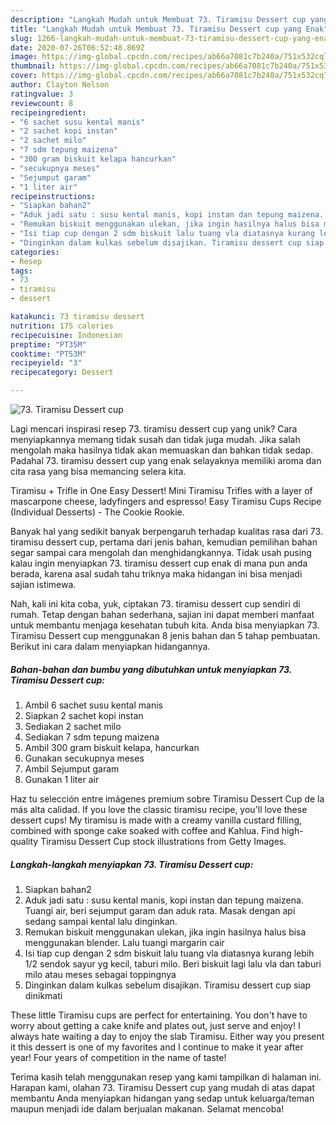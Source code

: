 ```yaml
---
description: "Langkah Mudah untuk Membuat 73. Tiramisu Dessert cup yang Enak"
title: "Langkah Mudah untuk Membuat 73. Tiramisu Dessert cup yang Enak"
slug: 1266-langkah-mudah-untuk-membuat-73-tiramisu-dessert-cup-yang-enak
date: 2020-07-26T06:52:48.869Z
image: https://img-global.cpcdn.com/recipes/ab66a7081c7b240a/751x532cq70/73-tiramisu-dessert-cup-foto-resep-utama.jpg
thumbnail: https://img-global.cpcdn.com/recipes/ab66a7081c7b240a/751x532cq70/73-tiramisu-dessert-cup-foto-resep-utama.jpg
cover: https://img-global.cpcdn.com/recipes/ab66a7081c7b240a/751x532cq70/73-tiramisu-dessert-cup-foto-resep-utama.jpg
author: Clayton Nelson
ratingvalue: 3
reviewcount: 8
recipeingredient:
- "6 sachet susu kental manis"
- "2 sachet kopi instan"
- "2 sachet milo"
- "7 sdm tepung maizena"
- "300 gram biskuit kelapa hancurkan"
- "secukupnya meses"
- "Sejumput garam"
- "1 liter air"
recipeinstructions:
- "Siapkan bahan2"
- "Aduk jadi satu : susu kental manis, kopi instan dan tepung maizena. Tuangi air, beri sejumput garam dan aduk rata. Masak dengan api sedang sampai kental lalu dinginkan."
- "Remukan biskuit menggunakan ulekan, jika ingin hasilnya halus bisa menggunakan blender. Lalu tuangi margarin cair"
- "Isi tiap cup dengan 2 sdm biskuit lalu tuang vla diatasnya kurang lebih 1/2 sendok sayur yg kecil, taburi milo. Beri biskuit lagi lalu vla dan taburi milo atau meses sebagai toppingnya"
- "Dinginkan dalam kulkas sebelum disajikan. Tiramisu dessert cup siap dinikmati"
categories:
- Resep
tags:
- 73
- tiramisu
- dessert

katakunci: 73 tiramisu dessert 
nutrition: 175 calories
recipecuisine: Indonesian
preptime: "PT35M"
cooktime: "PT53M"
recipeyield: "3"
recipecategory: Dessert

---
```



![73. Tiramisu Dessert cup](https://img-global.cpcdn.com/recipes/ab66a7081c7b240a/751x532cq70/73-tiramisu-dessert-cup-foto-resep-utama.jpg)

Lagi mencari inspirasi resep 73. tiramisu dessert cup yang unik? Cara menyiapkannya memang tidak susah dan tidak juga mudah. Jika salah mengolah maka hasilnya tidak akan memuaskan dan bahkan tidak sedap. Padahal 73. tiramisu dessert cup yang enak selayaknya memiliki aroma dan cita rasa yang bisa memancing selera kita.

Tiramisu + Trifle in One Easy Dessert! Mini Tiramisu Trifles with a layer of mascarpone cheese, ladyfingers and espresso! Easy Tiramisu Cups Recipe (Individual Desserts) - The Cookie Rookie.

Banyak hal yang sedikit banyak berpengaruh terhadap kualitas rasa dari 73. tiramisu dessert cup, pertama dari jenis bahan, kemudian pemilihan bahan segar sampai cara mengolah dan menghidangkannya. Tidak usah pusing kalau ingin menyiapkan 73. tiramisu dessert cup enak di mana pun anda berada, karena asal sudah tahu triknya maka hidangan ini bisa menjadi sajian istimewa.


Nah, kali ini kita coba, yuk, ciptakan 73. tiramisu dessert cup sendiri di rumah. Tetap dengan bahan sederhana, sajian ini dapat memberi manfaat untuk membantu menjaga kesehatan tubuh kita. Anda bisa menyiapkan 73. Tiramisu Dessert cup menggunakan 8 jenis bahan dan 5 tahap pembuatan. Berikut ini cara dalam menyiapkan hidangannya.

<!--inarticleads1-->

##### Bahan-bahan dan bumbu yang dibutuhkan untuk menyiapkan 73. Tiramisu Dessert cup:

1. Ambil 6 sachet susu kental manis
1. Siapkan 2 sachet kopi instan
1. Sediakan 2 sachet milo
1. Sediakan 7 sdm tepung maizena
1. Ambil 300 gram biskuit kelapa, hancurkan
1. Gunakan secukupnya meses
1. Ambil Sejumput garam
1. Gunakan 1 liter air


Haz tu selección entre imágenes premium sobre Tiramisu Dessert Cup de la más alta calidad. If you love the classic tiramisu recipe, you&#39;ll love these dessert cups! My tiramisu is made with a creamy vanilla custard filling, combined with sponge cake soaked with coffee and Kahlua. Find high-quality Tiramisu Dessert Cup stock illustrations from Getty Images. 

<!--inarticleads2-->

##### Langkah-langkah menyiapkan 73. Tiramisu Dessert cup:

1. Siapkan bahan2
1. Aduk jadi satu : susu kental manis, kopi instan dan tepung maizena. Tuangi air, beri sejumput garam dan aduk rata. Masak dengan api sedang sampai kental lalu dinginkan.
1. Remukan biskuit menggunakan ulekan, jika ingin hasilnya halus bisa menggunakan blender. Lalu tuangi margarin cair
1. Isi tiap cup dengan 2 sdm biskuit lalu tuang vla diatasnya kurang lebih 1/2 sendok sayur yg kecil, taburi milo. Beri biskuit lagi lalu vla dan taburi milo atau meses sebagai toppingnya
1. Dinginkan dalam kulkas sebelum disajikan. Tiramisu dessert cup siap dinikmati


These little Tiramisu cups are perfect for entertaining. You don&#39;t have to worry about getting a cake knife and plates out, just serve and enjoy! I always hate waiting a day to enjoy the slab Tiramisu. Either way you present it this dessert is one of my favorites and I continue to make it year after year! Four years of competition in the name of taste! 

Terima kasih telah menggunakan resep yang kami tampilkan di halaman ini. Harapan kami, olahan 73. Tiramisu Dessert cup yang mudah di atas dapat membantu Anda menyiapkan hidangan yang sedap untuk keluarga/teman maupun menjadi ide dalam berjualan makanan. Selamat mencoba!
